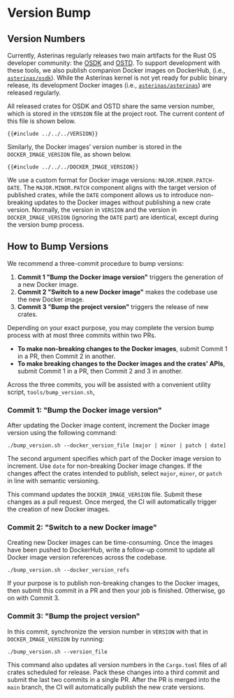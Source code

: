 # Version Bump

## Version Numbers

Currently, Asterinas regularly releases two main artifacts
for the Rust OS developer community:
the [OSDK](https://crates.io/crates/cargo-osdk) and [OSTD](https://crates.io/crates/ostd).
To support development with these tools,
we also publish companion Docker images on DockerHub,
(i.e., [`asterinas/osdk`](https://hub.docker.com/r/asterinas/osdk)).
While the Asterinas kernel is not yet ready for public binary release,
its development Docker images
(i.e., [`asterinas/asterinas`](https://hub.docker.com/r/asterinas/asterinas))
are released regularly.

All released crates for OSDK and OSTD share the same version number,
which is stored in the `VERSION` file at the project root.
The current content of this file is shown below.

```
{{#include ../../../VERSION}}
```

Similarly,
the Docker images’ version number is stored in the `DOCKER_IMAGE_VERSION` file,
as shown below.

```
{{#include ../../../DOCKER_IMAGE_VERSION}}
```

We use a custom format for Docker image versions: `MAJOR.MINOR.PATCH-DATE`.
The `MAJOR.MINOR.PATCH` component aligns with the target version of published crates,
while the `DATE` component allows us to introduce non-breaking updates to the Docker images
without publishing a new crate version.
Normally,
the version in `VERSION` and the version in `DOCKER_IMAGE_VERSION`
(ignoring the `DATE` part) are identical,
except during the version bump process.

## How to Bump Versions

We recommend a three-commit procedure to bump versions:
1. **Commit 1 "Bump the Docker image version"** triggers the generation of a new Docker image.
2. **Commit 2 "Switch to a new Docker image"** makes the codebase use the new Docker image.
3. **Commit 3 "Bump the project version"** triggers the release of new crates.

Depending on your exact purpose,
you may complete the version bump process with at most three commits within two PRs.
* **To make non-breaking changes to the Docker images**,
submit Commit 1 in a PR, then Commit 2 in another.
* **To make breaking changes to the Docker images and the crates' APIs**,
submit Commit 1 in a PR, then Commit 2 and 3 in another.

Across the three commits,
you will be assisted with a convenient utility script, `tools/bump_version.sh`,

### Commit 1: "Bump the Docker image version"

After updating the Docker image content,
increment the Docker image version using the following command:

```
./bump_version.sh --docker_version_file [major | minor | patch | date]
```

The second argument specifies which part of the Docker image version to increment.
Use `date` for non-breaking Docker image changes.
If the changes affect the crates intended to publish,
select `major`, `minor`, or `patch` in line with semantic versioning.

This command updates the `DOCKER_IMAGE_VERSION` file.
Submit these changes as a pull request.
Once merged, the CI will automatically trigger the creation of new Docker images.

### Commit 2: "Switch to a new Docker image"

Creating new Docker images can be time-consuming.
Once the images have been pushed to DockerHub,
write a follow-up commit to
update all Docker image version references across the codebase.

```
./bump_version.sh --docker_version_refs
```

If your purpose is to publish non-breaking changes to the Docker images,
then submit this commit in a PR and then your job is finished.
Otherwise, go on with Commit 3.

### Commit 3: "Bump the project version"

In this commit,
synchronize the version number in `VERSION` with
that in `DOCKER_IMAGE_VERSION` by running:

```
./bump_version.sh --version_file
```

This command also updates all version numbers
in the `Cargo.toml` files of all crates scheduled for release.
Pack these changes into a third commit and
submit the last two commits in a single PR.
After the PR is merged into the `main` branch,
the CI will automatically publish the new crate versions.

